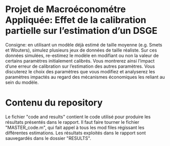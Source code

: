 # Projet de Macroéconométre Appliquée: Effet de la calibration partielle sur l’estimation d’un DSGE

Consigne: en utilisant un modèle déjà estimé de taille moyenne (e.g. Smets et Wouters), simulez plusieurs jeux de données de taille réaliste. Sur ces données simulées, re-estimez le modèle en modifiant ou non la valeur de certains paramètres initialement calibrés. Vous montrerez ainsi l’impact d’une erreur de calibration sur l’estimation des autres paramètres. Vous discuterez le choix des paramètres que vous modifiez et analyserez les paramètres impactés au regard des mécanismes économiques les reliant au sein du modèle.


# Contenu du repository

Le fichier "code and results" contient le code utilisé pour produire les résultats présentés dans le rapport. Il faut faire tourner le fichier "MASTER_code.m", qui fait appel à tous les mod files régissant les différentes estimations. Les résultats exploités dans le rapport sont sauvegardés dans le dossier "RESULTS". 


